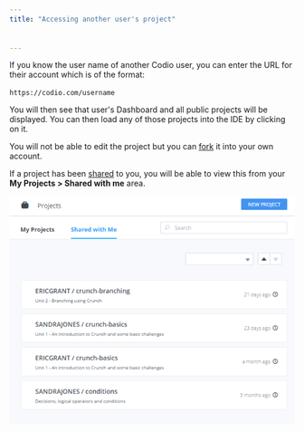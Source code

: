 ```yaml
---
title: "Accessing another user's project"


---
```


If you know the user name of another Codio user, you can enter the URL for their account which is of the format:

`https://codio.com/username`

You will then see that user's Dashboard and all public projects will be displayed. You can then load any of those projects into the IDE by clicking on it.

You will not be able to edit the project but you can [fork](/ide/features/fork) it into your own account.

If a project has been [shared](/ide/customization/permissions) to you, you will be able to view this from your **My Projects > Shared with me** area.

<img alt="Shared Project" src="/img/console-shared.png" class="simple"/>

